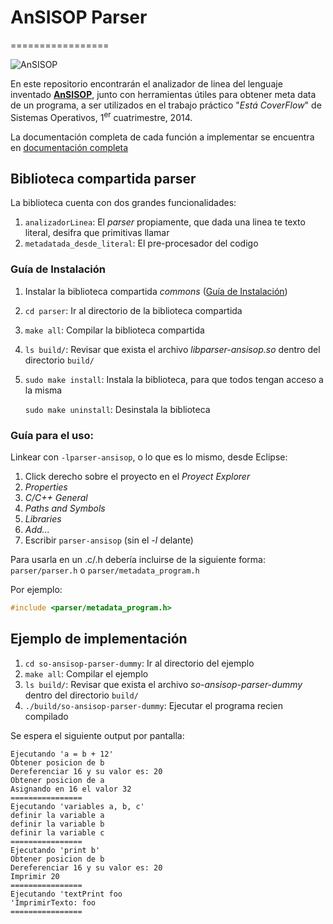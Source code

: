 # AnSISOP Parser
=================

![AnSISOP](http://i.imgur.com/joNONHL.png)

En este repositorio encontrarán el analizador de linea del lenguaje inventado **[AnSISOP](http://ansisop.florius.com.ar)**, junto con herramientas útiles para obtener meta data de un programa, a ser utilizados en el trabajo práctico "*Está CoverFlow*" de Sistemas Operativos, 1<sup>er</sup> cuatrimestre, 2014.

La documentación completa de cada función a implementar se encuentra en [documentación completa](parser/parser/parser.h#L55-L260)

## Biblioteca compartida **parser**
La biblioteca cuenta con dos grandes funcionalidades:

1. `analizadorLinea`: El *parser* propiamente, que dada una linea te texto literal, desifra que primitivas llamar
2. `metadatada_desde_literal`: El pre-procesador del codigo

### Guía de Instalación
1. Instalar la biblioteca compartida *commons* ([Guía de Instalación](https://github.com/sisoputnfrba/so-commons-library#gu%C3%ADa-de-instalaci%C3%B3n))
2. `cd parser`: Ir al directorio de la biblioteca compartida
3. `make all`: Compilar la biblioteca compartida
4. `ls build/`: Revisar que exista el archivo *libparser-ansisop.so* dentro del directorio `build/`
5. `sudo make install`: Instala la biblioteca, para que todos tengan acceso a la misma

   `sudo make uninstall`: Desinstala la biblioteca

### Guía para el uso:
Linkear con `-lparser-ansisop`, o lo que es lo mismo, desde Eclipse:

1. Click derecho sobre el proyecto en el *Proyect Explorer*
2. *Properties*
3. *C/C++ General*
4. *Paths and Symbols*
5. *Libraries*
6. *Add...*
7. Escribir `parser-ansisop` (sin el *-l* delante)

Para usarla en un .c/.h debería incluirse de la siguiente forma: `parser/parser.h` o `parser/metadata_program.h`

Por ejemplo:

```c
#include <parser/metadata_program.h>
```

## Ejemplo de implementación
1. `cd so-ansisop-parser-dummy`: Ir al directorio del ejemplo
2. `make all`: Compilar el ejemplo
3. `ls build/`: Revisar que exista el archivo *so-ansisop-parser-dummy* dentro del directorio `build/`
4. `./build/so-ansisop-parser-dummy`: Ejecutar el programa recien compilado

Se espera el siguiente output por pantalla:
```
Ejecutando 'a = b + 12'
Obtener posicion de b
Dereferenciar 16 y su valor es: 20
Obtener posicion de a
Asignando en 16 el valor 32
================
Ejecutando 'variables a, b, c'
definir la variable a
definir la variable b
definir la variable c
================
Ejecutando 'print b'
Obtener posicion de b
Dereferenciar 16 y su valor es: 20
Imprimir 20
================
Ejecutando 'textPrint foo
'ImprimirTexto: foo
================
```
